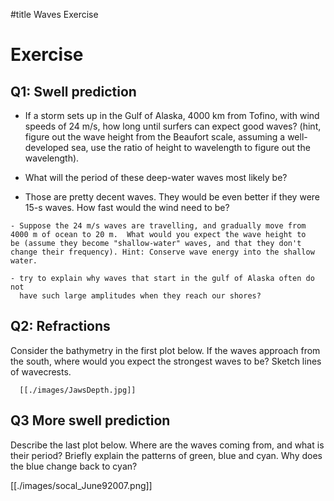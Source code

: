 #title Waves Exercise


# Exercise

## Q1: Swell prediction

   - If a storm sets up in the Gulf of Alaska, 4000 km from Tofino,
   with wind speeds of 24 m/s, how long until surfers can expect good
   waves?  (hint, figure out the wave height from the Beaufort scale,
   assuming a well-developed sea, use the ratio of height to
   wavelength to figure out the wavelength).
<!-- ; these waves will be 10-m high or have wavelengths of 200 m. Their -->
<!-- ; group speed will be c = sqrt(gL/2pi)/2 = 8.5 m/s so they will reach Tofino in-->
<!-- ; 5.2 days.  -->
   - What will the period of these deep-water waves most likely be?  
<!-- ;  L = 200 m.  T =200/17 = 11.7 s.  -->
   - Those are pretty decent waves.  They would be even better if they
     were 15-s waves.  How fast would the wind need to be?
<!-- ; L = 15^2g/2/pi = 350m.  h = 0.05*350, therefore hurricane force-->
<!-- ; winds.  -->
    - Suppose the 24 m/s waves are travelling, and gradually move from
    4000 m of ocean to 20 m.  What would you expect the wave height to
    be (assume they become "shallow-water" waves, and that they don't
    change their frequency). Hint: Conserve wave energy into the shallow water.
<!-- ; c_1 h_1^2 = c_2 h_2^2. -->
<!-- ; c_2 = sqrt(gH) = 14 m/s, so sqrt(17/14) = 11 m...-->
    - try to explain why waves that start in the gulf of Alaska often do not
      have such large amplitudes when they reach our shores?

## Q2: Refractions

Consider the bathymetry in the first plot below.  If the waves approach from the south,
where would you expect the strongest waves to be?  Sketch lines of
wavecrests.  

      [[./images/JawsDepth.jpg]]
## Q3 More swell prediction

Describe the last plot below.  Where are the waves coming from, and what is
their period?  Briefly explain the patterns of green, blue and cyan.
Why does the blue change back to cyan?

[[./images/socal_June92007.png]]

